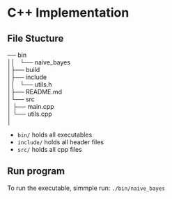 # C++ Implementation

## File Stucture
── bin <br>
││   └── naive_bayes <br>
│├── build <br>
│├── include <br>
││   └── utils.h <br>
│├── README.md <br>
│└── src <br>
│    ├── main.cpp <br>
│    └── utils.cpp <br>
│ <br>

- `bin/` holds all executables
- `include/` holds all header files
- `src/` holds all cpp files

## Run program
To run the executable, simmple run: `./bin/naive_bayes`

